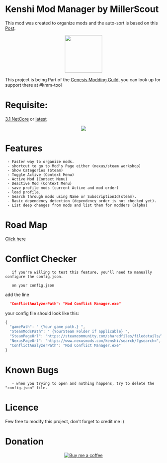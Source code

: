 
# Kenshi Mod Manager by MillerScout

<p>This mod was created to organize mods and the auto-sort is based on this 
       <a href="https://steamcommunity.com/sharedfiles/filedetails/?id=1850250979" target="_blank">Post</a>.
</p>
<p align="center">
       <a href="https://discord.gg/g7F6aHw">
              <img width="120 "src="https://raw.githubusercontent.com/millerscout/Kenshi-Mod-Manager/assets/Releases/GenesisGuild/GMG.jpg" target="_blank">
       </a>
</p>
<p>This project is being Part of the <a href="https://discord.gg/g7F6aHw">Genesis Modding Guild</a>, you can look up for support there at #kmm-tool</p>



# Requisite:
[3.1 NetCore](https://dotnet.microsoft.com/download/dotnet-core/thank-you/runtime-aspnetcore-3.1.3-windows-x64-installer) or [latest](https://dotnet.microsoft.com/download/dotnet-core/current)

<p align="center">
       <img src="../assets/Releases/v1.6/print.png?raw=true">
</p>

# Features

     - Faster way to organize mods. 
     - shortcut to go to Mod's Page either (nexus/steam workshop)
     - Show Categories (Steam)
     - Toggle Active (Context Menu)
     - Active Mod (Context Menu)
     - Deactive Mod (Context Menu)
     - save profile mods (current Active and mod order)
     - load profile.
     - Search through mods using Name or SubscriptionId(steam).
     - Basic dependency detection (dependency order is not checked yet).
     - List deep changes from mods and list them for modders (alpha)
 
# Road Map

<a href="https://trello.com/b/Zs2CHqSR/kenshi-mod-manager"> Click here </a>
    
# Conflict Checker
       if you're willing to test this feature, you'll need to manually configure the config.json.
       
       on your config.json

add the line

``` json
  "ConflictAnalyzerPath": "Mod Conflict Manager.exe"
```

your config file should look like this:
``` javascript
{
  "gamePath": " {Your game path.} ",
  "SteamModsPath": " {YourSteam Folder if applicable} ",
  "SteamPageUrl": "https://steamcommunity.com/sharedfiles/filedetails/?id=",
  "NexusPageUrl": "https://www.nexusmods.com/kenshi/search/?gsearch=",
  "ConflictAnalyzerPath": "Mod Conflict Manager.exe"
}
```


# Known Bugs
       - when you trying to open and nothing happens, try to delete the "config.json" file.
     
# Licence

Few free to modify this project, don't forget to credit me :)

# Donation

<p align="center">
        <a href ="https://www.buymeacoffee.com/gR79MHU">
         <img src="https://github.com/millerscout/Kenshi-Mod-Manager/raw/master/Donation.png" alt="Buy me a coffee" style="max-width:100%;">
     </a>
</p>
